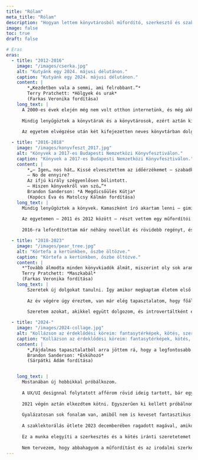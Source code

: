 ```yaml
---
title: "Rólam"
meta_title: "Rólam"
description: "Hogyan lettem könyvtárosból műfordító, szerkesztő és szaklektor"
image: false
toc: true
draft: false

# Eras
eras:
  - title: "2012-2016"
    image: "/images/cserka.jpg"
    alt: "Kutyánk egy 2024. májusi délutánon."
    caption: "Kutyánk egy 2024. májusi délutánon."
    content: |
        *„Kezdetben vala a semmi, ami felrobbant.”*  
        Terry Pratchett: *Hölgyek és urak*  
        (Farkas Veronika fordítása)
    long_text: |
      A 2000-es évek elején még nem volt otthon internetünk, és még akkor is rettentően lassú volt, amikor végül lett. Így amikor túl sok szabadidőm akadt, vagy egyik barátom sem ért rá, általában könyvtárba mentem.
      
      Mindig lenyűgöztek a könyvtárak és a könyvtárosok, ezért aztán kicsit sem meglepő, hogy az Eötvös Loránd Tudományegyetem Könyvtár- és Információtudományi Intézetének informatikus könyvtáros szakán végeztem, vagyis könyvtárosként. Bölcs és csodálatra méltó bagollyá akartam válni, akinek a világ minden titka a rendelkezésére áll.
      
      Az egyetem elvégzése után két kifejezetten neves könyvtárban dolgoztam, először a feldolgozáson, aztán az olvasószolgálaton. És bár sosem váltam bölcs és csodálatra méltó bagollyá, főleg nem 27 évesen, mindkettő izgalmas lehetőség volt, sok nagyszerű embert megismertem, például az egyik legjobb barátomat is. Munka mellett pedig spekulatív fikcióval kapcsolatos cikkeket írtam az [SFmag](https://sfmag.hu/) nevű online magazinnak.

  - title: "2016-2018"
    image: "/images/konyvfeszt_2017.jpg"
    alt: "Könyvek a 2017-es Budapesti Nemzetközi Könyvfesztiválon."
    caption: "Könyvek a 2017-es Budapesti Nemzetközi Könyvfesztiválon."
    content: |
        *„– Igen… nos hát… Kissé elvesztettem az időérzékemet – szabadkozott Elend.  
        – No de ennyire?  
        Az ifjú király szégyenlősen bólintott.  
        – Hiszen könyvekről van szó…”*  
        Brandon Sanderson: *A Megdicsőülés Kútja*  
        (Kopócs Éva és Matolcsy Kálmán fordítása)
    long_text: |
      Mindig lenyűgöztek a könyvek. Kamaszként író akartam lenni – gimiben volt is egy íróklubunk (az Apokalipszis Amatőr Íróklub), ahol elolvastuk egymás műveit, aztán elmondtuk róla a véleményünket. Ekkor kezdett el először érdekelni a szerkesztés és a fordítás is. Az egészért Tóth Tamás Boldizsárt, a Harry Potter könyvek fordítóját okolom. 1999 és 2008 között minden tekintetben nagy hatást gyakorolt rám a sorozat, függetlenül attól, azóta miként változott a szerző megítélése.
      
      Az egyetemen – 2011 és 2012 között – részt vettem egy műfordítói műhelyben, ahol mindannyian lehetőséget kaptunk rá, hogy fordítóként és szerkesztőként is foglalkozzunk egy-egy szöveggel. Az év végén ezeket a szövegeket aztán kiadtuk két antológiában, amire még mindig nagyon büszke vagyok – én Sir Terry Pratchett két novelláján dolgoztam, ezekkel kezdtem műfordítói pályámat.
      
      2016-ra lefordítottam már néhány novellát és rövidebb regényt, és elkezdtem dolgozni egy kiadónak, amely főleg fantasy- és sci-fi műveket ad ki. Mindezt természetesen a szabadidőmben, mert addigra egy jól ismert magyar kiadócsoportnál kaptam állást. Ez idő alatt például megtanultam kezelni a határidőket (megfelelően meghatározni és aztán be is tartani őket), illetve egészséges korlátot szabni a munkának.

  - title: "2018-2023"
    image: "/images/pear_tree.jpg"
    alt: "Körtefa a kertünkben, őszbe öltözve."
    caption: "Körtefa a kertünkben, őszbe öltözve."
    content: |
      *"Tovább álmodta minden könyvkiadók álmát, miszerint oly sok arany húzza le a zsebeit, hogy két embert kell alkalmaznia csak arra, hogy tartsák a nadrágját."*  
      Terry Pratchett: *Maszkabál*  
      (Farkas Veronika fordítása)
    long_text: |
        Szeretek új dolgokat tanulni. Így amikor megkaptam életem első szerkesztését, madarat lehetett volna fogatni velem. Ráadásul Brandon Sanderson egyik könyvét bízták rám! Akkoriban fordítóként már dolgoztam a művein, de egy álmom vált valóra, hogy szerkesztőként is hozzányúlhattam a regényeihez.
        
        Az év végére úgy éreztem, van már elég tapasztalatom, hogy főállású egyéni vállalkozó legyek. És ezt sosem bántam meg.
        
        Szeretem azokat, akikkel együtt dolgozom, és introvertáltként élvezem, amikor csak ketten vagyunk a szöveggel. Nem minden fenékig tejfel, de sokkal egészségesebb határokat tudok szabni a munkának, például szinte sosem dolgozom délután 5 után, vagy éppen hétvégén. Néha elkerülhetetlenül lazítanom kell ezeken a szabályokon, de a legtöbbször szerencsére nem múlnak életek azon, hogy pihenek-e vagy sem.

  - title: "2024-"
    image: "/images/2024-collage.jpg"
    alt: "Kollázson az érdeklődési köreim: fantasytérképek, kötés, szerepjátékok és minifestés."
    caption: "Kollázson az érdeklődési köreim: fantasytérképek, kötés, szerepjátékok és minifestés."
    content: |
        *„Fájdalmas tapasztalatból arra jöttem rá, hogy a legfontosabb lépés, amit bárki megtehet, az mindig a *következő.*”*  
        Brandon Sanderson: *Eskühozó*  
        (Sárpátki Ádám fordítása)


    long_text: |
      Mostanában új hobbikkal próbálkozom.
      
      A UX/UI designnal folytatott afférom rövid ideig tartott, bár egyszer örömmel visszatérnék hozzá. Elkezdtem fantasytérképeket rajzolni, kezdetben a saját otthoni D&D játékunkhoz, de most [már blogom is van](https://flightlessmanticore.com/), sőt [YouTube-csatornám is](https://www.youtube.com/@flightless.manticore) – a neve *The Flightless Manticore,* ami magyarra pontosan lefordítva nem olyan jó („a röpképtelen mantikór”). Arra utal, amikor egy játék során elfelejtettem, hogy a mantikórnak szárnya is van, és csodálkoztam, amikor *nagyon gyorsan* legyőzték a többiek.
      
      2021 végén aztán elkezdtem kötni. Egyszerűen ki kellett próbálnom. És azóta abba se hagytam. Nem szokatlan számomra az otthon készült ruhák gondolata (édesapám szabómester), ám mivel a varrógépeket egyelőre ijesztőnek találom, a kötés sokkal megnyugtatóbb opció.
      
      Gyalázatosan sok fonalam van, amiből nem is keveset fantasztikus magyar fonalfestők készítettek. Nagyon szeretek fonalvásárokra járni és olyan emberekkel találkozni, akiknek ugyanez a hobbija. Introvertáltként, aki ráadásul ismeretlen társaságban néha kevésbé érzi jól magát, ez bizony sokat jelent. Akár egész álló nap tudnék kötni, ha bírná a kezem.
      
      A szaklektorálás ötlete 2023 decemberében ragadott magával, amikor vígan kötögettem, míg Roxanne Richardson egyik videóját néztem valamilyen számomra új technikáról, és a YouTube feldobott egy videót: [Knitting Tech Editors and Why They’re So Important](https://www.youtube.com/watch?v=FPJlHIBVyhA) („A kötésminták szaklektorai, és hogy miért olyan fontosak”). Korábban eszembe sem jutott, hogy a kötésmintákat is lektorálja valaki! Pedig annyira logikus! Tudtam, hogy ki kell próbálnom, szóval azonnal belevetettem magam a témába.
      
      Ez a munka elegyíti a szerkesztés és a kötés iránti szeretetemet és tudásomat, mégis nagyon más, mint irodalmi szövegeken dolgozni. Se nem rosszabb, se nem jobb, csak másmilyen.
      
      Nem tervezem, hogy abbahagyom a műfordítást és az irodalmi szerkesztést. De a szaklektorálás egészen váratlan jövevény, és alig várom, hogy kiderítsem, merre vezet.
---
```

